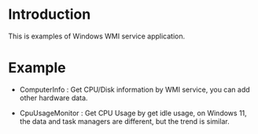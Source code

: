 
# Introduction

This is examples of Windows WMI service application.


# Example

- ComputerInfo : Get CPU/Disk information by WMI service, you can add other hardware data.

- CpuUsageMonitor : Get CPU Usage by get idle usage, on Windows 11, the data and task managers are different, but the trend is similar.
